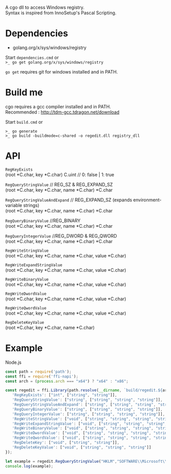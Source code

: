 A cgo dll to access Windows registry.<br />
Syntax is inspired from InnoSetup's Pascal Scripting.

Dependencies
============

- golang.org/x/sys/windows/registry

Start `dependencies.cmd` or <br />
`>_ go get golang.org/x/sys/windows/registry`<br />

`go get` requires git for windows installed and in PATH.


Build me
========

cgo requires a gcc compiler installed and in PATH. <br />
Recommended : http://tdm-gcc.tdragon.net/download
  
Start `build.cmd` or <br />
```
>_ go generate
>_ go build -buildmode=c-shared -o regedit.dll registry_dll
```

API
===

`RegKeyExists`<br />
(root *C.char, key *C.char) C.uint // 0: false | 1: true

`RegQueryStringValue` // REG_SZ & REG_EXPAND_SZ<br />
(root *C.char, key *C.char, name *C.char) *C.char

`RegQueryStringValueAndExpand` // REG_EXPAND_SZ (expands environment-variable strings)<br />
(root *C.char, key *C.char, name *C.char) *C.char

`RegQueryBinaryValue` //REG_BINARY<br />
(root *C.char, key *C.char, name *C.char) *C.char

`RegQueryIntegerValue` //REG_DWORD & REG_QWORD<br />
(root *C.char, key *C.char, name *C.char) *C.char

`RegWriteStringValue`<br />
(root *C.char, key *C.char, name *C.char, value *C.char)

`RegWriteExpandStringValue`<br />
(root *C.char, key *C.char, name *C.char, value *C.char)

`RegWriteBinaryValue`<br />
(root *C.char, key *C.char, name *C.char, value *C.char)

`RegWriteDwordValue`<br />
(root *C.char, key *C.char, name *C.char, value *C.char)

`RegWriteQwordValue`<br />
(root *C.char, key *C.char, name *C.char, value *C.char) 

`RegDeleteKeyValue`<br />
(root *C.char, key *C.char, name *C.char)

Example
=======

Node.js
```js
const path = require('path');
const ffi = require('ffi-napi');
const arch = (process.arch === "x64") ? "x64" : "x86";

const regedit = ffi.Library(path.resolve(__dirname, `build/regedit.${arch}.dll`), {
   'RegKeyExists': ["int", ["string", "string"]],
   'RegQueryStringValue': ["string", ["string", "string", "string"]],
   'RegQueryStringValueAndExpand': ["string", ["string", "string", "string"]],
   'RegQueryBinaryValue': ["string", ["string", "string", "string"]],
   'RegQueryIntegerValue': ["string", ["string", "string", "string"]],
   'RegWriteStringValue': ["void", ["string", "string", "string", "string"]],
   'RegWriteExpandStringValue': ["void", ["string", "string", "string", "string"]],
   'RegWriteBinaryValue': ["void", ["string", "string", "string", "string"]],
   'RegWriteDwordValue': ["void", ["string", "string", "string", "string"]],
   'RegWriteQwordValue': ["void", ["string", "string", "string", "string"]],
   'RegDeleteKey': ["void", ["string", "string"]],
   'RegDeleteKeyValue': ["void", ["string", "string", "string"]]
});

let example = regedit.RegQueryStringValue("HKLM","SOFTWARE\\Microsoft\\Windows\\CurrentVersion\\Store","PrimaryWebAccountId");
console.log(example);

```
